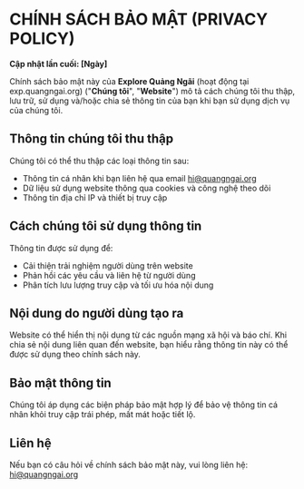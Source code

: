 # CHÍNH SÁCH BẢO MẬT (PRIVACY POLICY)

**Cập nhật lần cuối: [Ngày]**

Chính sách bảo mật này của **Explore Quảng Ngãi** (hoạt động tại exp.quangngai.org) ("**Chúng tôi**", "**Website**") mô tả cách chúng tôi thu thập, lưu trữ, sử dụng và/hoặc chia sẻ thông tin của bạn khi bạn sử dụng dịch vụ của chúng tôi.

## Thông tin chúng tôi thu thập

Chúng tôi có thể thu thập các loại thông tin sau:
- Thông tin cá nhân khi bạn liên hệ qua email hi@quangngai.org
- Dữ liệu sử dụng website thông qua cookies và công nghệ theo dõi
- Thông tin địa chỉ IP và thiết bị truy cập

## Cách chúng tôi sử dụng thông tin

Thông tin được sử dụng để:
- Cải thiện trải nghiệm người dùng trên website
- Phản hồi các yêu cầu và liên hệ từ người dùng
- Phân tích lưu lượng truy cập và tối ưu hóa nội dung

## Nội dung do người dùng tạo ra

Website có thể hiển thị nội dung từ các nguồn mạng xã hội và báo chí. Khi chia sẻ nội dung liên quan đến website, bạn hiểu rằng thông tin này có thể được sử dụng theo chính sách này.

## Bảo mật thông tin

Chúng tôi áp dụng các biện pháp bảo mật hợp lý để bảo vệ thông tin cá nhân khỏi truy cập trái phép, mất mát hoặc tiết lộ.

## Liên hệ

Nếu bạn có câu hỏi về chính sách bảo mật này, vui lòng liên hệ: hi@quangngai.org
